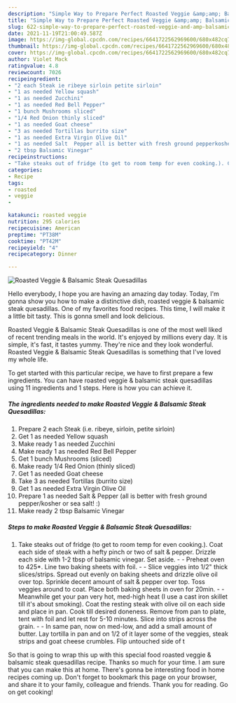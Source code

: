 ```yaml
---
description: "Simple Way to Prepare Perfect Roasted Veggie &amp;amp; Balsamic Steak Quesadillas"
title: "Simple Way to Prepare Perfect Roasted Veggie &amp;amp; Balsamic Steak Quesadillas"
slug: 622-simple-way-to-prepare-perfect-roasted-veggie-and-amp-balsamic-steak-quesadillas
date: 2021-11-19T21:00:49.587Z
image: https://img-global.cpcdn.com/recipes/6641722562969600/680x482cq70/roasted-veggie-balsamic-steak-quesadillas-recipe-main-photo.jpg
thumbnail: https://img-global.cpcdn.com/recipes/6641722562969600/680x482cq70/roasted-veggie-balsamic-steak-quesadillas-recipe-main-photo.jpg
cover: https://img-global.cpcdn.com/recipes/6641722562969600/680x482cq70/roasted-veggie-balsamic-steak-quesadillas-recipe-main-photo.jpg
author: Violet Mack
ratingvalue: 4.8
reviewcount: 7026
recipeingredient:
- "2 each Steak ie ribeye sirloin petite sirloin"
- "1 as needed Yellow squash"
- "1 as needed Zucchini"
- "1 as needed Red Bell Pepper"
- "1 bunch Mushrooms sliced"
- "1/4 Red Onion thinly sliced"
- "1 as needed Goat cheese"
- "3 as needed Tortillas burrito size"
- "1 as needed Extra Virgin Olive Oil"
- "1 as needed Salt  Pepper all is better with fresh ground pepperkosher or sea salt "
- "2 tbsp Balsamic Vinegar"
recipeinstructions:
- "Take steaks out of fridge (to get to room temp for even cooking.). Coat each side of steak with a hefty pinch or two of salt &amp; pepper.  Drizzle each side with 1-2 tbsp of balsamic vinegar.  Set aside.  Preheat oven to 425*.  Line two baking sheets with foil.  Slice veggies into 1/2&#34; thick slices/strips.  Spread out evenly on baking sheets and drizzle olive oil over top.  Sprinkle decent amount of salt &amp; pepper over top. Toss veggies around to coat.  Place both baking sheets in oven for 20min.  Meanwhile get your pan very hot, med-high heat (I use a cast iron skillet till it&#39;s about smoking).  Coat the resting steak with olive oil on each side and place in pan.  Cook till desired doneness.  Remove from pan to plate, tent with foil and let rest for 5-10 minutes.  Slice into strips across the grain.  In same pan, now on med-low, and add a small amount of butter.  Lay tortilla in pan and on 1/2 of it layer some of the veggies, steak strips and goat cheese crumbles. Flip untouched side of t"
categories:
- Recipe
tags:
- roasted
- veggie
- 

katakunci: roasted veggie  
nutrition: 295 calories
recipecuisine: American
preptime: "PT38M"
cooktime: "PT42M"
recipeyield: "4"
recipecategory: Dinner

---
```



![Roasted Veggie &amp; Balsamic Steak Quesadillas](https://img-global.cpcdn.com/recipes/6641722562969600/680x482cq70/roasted-veggie-balsamic-steak-quesadillas-recipe-main-photo.jpg)

Hello everybody, I hope you are having an amazing day today. Today, I'm gonna show you how to make a distinctive dish, roasted veggie &amp; balsamic steak quesadillas. One of my favorites food recipes. This time, I will make it a little bit tasty. This is gonna smell and look delicious.

Roasted Veggie &amp; Balsamic Steak Quesadillas is one of the most well liked of recent trending meals in the world. It's enjoyed by millions every day. It is simple, it's fast, it tastes yummy. They're nice and they look wonderful. Roasted Veggie &amp; Balsamic Steak Quesadillas is something that I've loved my whole life.




To get started with this particular recipe, we have to first prepare a few ingredients. You can have roasted veggie &amp; balsamic steak quesadillas using 11 ingredients and 1 steps. Here is how you can achieve it.

<!--inarticleads1-->

##### The ingredients needed to make Roasted Veggie &amp; Balsamic Steak Quesadillas:

1. Prepare 2 each Steak (i.e. ribeye, sirloin, petite sirloin)
1. Get 1 as needed Yellow squash
1. Make ready 1 as needed Zucchini
1. Make ready 1 as needed Red Bell Pepper
1. Get 1 bunch Mushrooms (sliced)
1. Make ready 1/4 Red Onion (thinly sliced)
1. Get 1 as needed Goat cheese
1. Take 3 as needed Tortillas (burrito size)
1. Get 1 as needed Extra Virgin Olive Oil
1. Prepare 1 as needed Salt &amp; Pepper (all is better with fresh ground pepper/kosher or sea salt! :)
1. Make ready 2 tbsp Balsamic Vinegar




<!--inarticleads2-->

##### Steps to make Roasted Veggie &amp; Balsamic Steak Quesadillas:

1. Take steaks out of fridge (to get to room temp for even cooking.). Coat each side of steak with a hefty pinch or two of salt &amp; pepper.  Drizzle each side with 1-2 tbsp of balsamic vinegar.  Set aside. -  - Preheat oven to 425*.  Line two baking sheets with foil. -  - Slice veggies into 1/2&#34; thick slices/strips.  Spread out evenly on baking sheets and drizzle olive oil over top.  Sprinkle decent amount of salt &amp; pepper over top. Toss veggies around to coat.  Place both baking sheets in oven for 20min. -  - Meanwhile get your pan very hot, med-high heat (I use a cast iron skillet till it&#39;s about smoking).  Coat the resting steak with olive oil on each side and place in pan.  Cook till desired doneness.  Remove from pan to plate, tent with foil and let rest for 5-10 minutes.  Slice into strips across the grain. -  - In same pan, now on med-low, and add a small amount of butter.  Lay tortilla in pan and on 1/2 of it layer some of the veggies, steak strips and goat cheese crumbles. Flip untouched side of t




So that is going to wrap this up with this special food roasted veggie &amp; balsamic steak quesadillas recipe. Thanks so much for your time. I am sure that you can make this at home. There's gonna be interesting food in home recipes coming up. Don't forget to bookmark this page on your browser, and share it to your family, colleague and friends. Thank you for reading. Go on get cooking!
